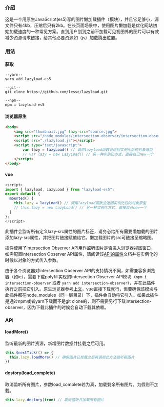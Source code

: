 ### 介绍
这是一个用原生JavaScript(es5)写的图片懒加载插件（模块），并且它足够小，源文件只有4kb，压缩后只有2kb。在长页面场景中，使用图片懒加载是优化网站初始加载速度的一种常见方案。直到用户划到之前不加载可见视图外的图片可以有效减少资源请求链接，给其他必要资源如（js）加载腾出位置。

### 用法
#### 获取
```
--yarn--
yarn add lazyload-es5

--git--
git clone https://github.com/1esse/lazyload.git

--npm--
npm i lazyload-es5
```

#### 浏览器原生
```html
<body>
    <img src="thumbnail.jpg" lazy-src="source.jpg">
    <script src="/node_modules/intersection-observer/intersection-observer.js"></script>
    <script src="./lazyload.js"></script>
    <script type="text/javascript">
        var lazy = lazyLoad() // 调用lazyload函数会返回实例化后的对象原型
        // var lazy = new LazyLoad() // 另一种实例化方式，直接自己new一个
    </script>
</body>
```

#### vue
```javascript
<script>
import { lazyload, LazyLoad } from "lazyload-es5";
export default {
  mounted() {
    this.lazy = lazyLoad() // 调用lazyload函数会返回实例化后的对象原型
    // this.lazy = new LazyLoad() // 另一种实例化方式，直接自己new一个
  }
};
</script>
```

此插件会监听所有定义lazy-src属性的图片标签，请务必给所有需要懒加载的图片添加lazy-src属性，并把图片链接赋值给它。懒加载图片的src可链接至缩略图。

插件使用了[Intersection Observer API](https://developer.mozilla.org/zh-CN/docs/Web/API/IntersectionObserver)用作监听图片是否进入浏览器视图窗口，如需配置Intersection Observer API属性，请阅读该[API的属性](https://developer.mozilla.org/zh-CN/docs/Web/API/IntersectionObserver#%E5%B1%9E%E6%80%A7)文档并在实例化的时候以对象的方式传入参数。

由于各个浏览器对Intersection Observer API的支持情况不同，如需兼容多浏览器（如ie），需要下载polyfill实现的Intersection Observer API模块（`npm i intersection-observer` 或者 `yarn add intersection-observer`），并在此插件执行之前把它引入。原生浏览器参考[上文](#浏览器原生)，vue直接下载就行，但要确保该模块与此插件都在node_modules（同一层目录）下，插件会自动将它引入。如果此插件是通过npm或者yarn下载而不是git clone的，则不需要另行下载intersection-observer，因为下载此插件的时候会自动下载其依赖。

### API
#### loadMore()
监听最新的图片资源，新增图片数据并挂载之后可用。
```javascript
this.$nextTick(() => { 
  this.lazy.loadMore() // 确保图片已挂载之后再调用此方法监听新图片
})
```
#### destory(load_complete)
取消监听所有图片，参数load_complete若为真，加载剩余所有图片，为假则不加载。
```javascript
this.lazy.destory(true) // 取消监听并加载所有图片
```


